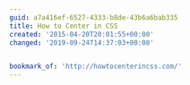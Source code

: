 ```yaml
---
guid: a7a416ef-6527-4333-b8de-43b6a6bab335
title: How to Center in CSS
created: '2015-04-20T20:01:55+00:00'
changed: '2019-09-24T14:37:03+00:00'


bookmark_of: 'http://howtocenterincss.com/'
---
```




